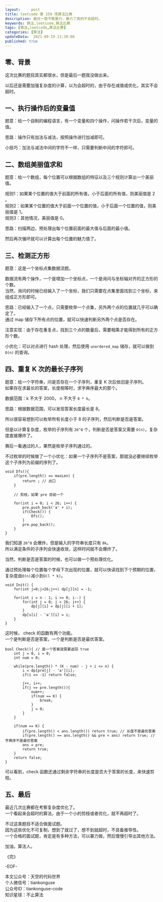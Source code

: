```yaml
---   
layout:     post  
title: leetcode 第 259 场算法比赛  
description: 最优一题不敢暴力，暴力了真的不会超时。     
keywords: 算法,leetcode,算法比赛  
tags: [算法,leetcode,算法比赛]    
categories: [算法]  
updateData:  2021-09-19 21:30:00  
published: true  
---  
```



## 零、背景  


这次比赛的题目其实都很水，但是最后一题我没做出来。  


以后还是需要加强复杂度的计算，以为会超时的，由于存在减值或优化，其实不会超时。  


## 一、执行操作后的变量值  


题意：给一个自制的编程语言，有一个变量和四个操作，问操作若干次后，变量的值。  


思路：操作只有加法与减法，按照操作进行加减即可。  


小技巧：加法与减法中间的字符不一样，只需要判断中间的字符即可。  


## 二、数组美丽值求和  


题意：给一个数组，每个位置可以根据数组的特征以及三个规则计算出一个美丽值。  


规则1：如果某个位置的值大于前面的所有值，小于后面的所有值，则美丽值是 2 。  
规则2：如果某个位置的值大于前面一个位置的值，小于后面一个位置的值，则美丽值是 1。  
规则3：其他情况，美丽值是 0。  


思路：扫描两边，预处理出每个位置前面的最大值与后面的最小值。    


然后再次循环就可以计算出每个位置的魅力值了。  


## 三、检测正方形  


题意：这是一个坐标点集数据流题。  


数据流有两个操作，一个是增加一个坐标点，一个是询问与坐标轴对齐的正方形的个数。  
当然，询问的时候已经输入了一个坐标，我们只需要在点集里面找到三个坐标，来组成正方形即可。  


思路：已经输入了一个点，只需要枚举一个点集，另外两个点的位置就几乎可以确定了。  
通过 map 储存下所有点的位置，就可以快速判断另外两个点是否存在。  


注意实现：由于存在重复点，找到三个点的数量后，需要相乘才能得到所有的正方形个数。  



小优化：可以对点进行 hash 处理，然后使用 `unordered_map` 储存，就可以做到 `O(n)` 的查询。  


## 四、重复 K 次的最长子序列  


题意：给一个字符串，问是否存在一个子序列，重复 K 次后依旧是子序列。  
如果存在求最长的答案，长度相等时，求字典序最大的那个。  


数据范围：k 不大于 2000， n 不大于 `8 * k`。  


思路：根据数据范围，可以发现答案长度最长是 8。  


所以很容易想到可以枚举所有长度小于 8 的子序列，然后判断是否是答案。  


但是以计算复杂度，枚举的子序列有 `26^8` 个，判断是否是答案又需要 `O(n)`，复杂度直接爆炸了。  


赛后一看通过的人，果然是枚举子序列通过的。  


不过枚举的时候做了一个小优化：如果一个子序列不是答案，那就没必要继续枚举这个子序列为前缀的序列了。  


```
void Dfs(){
    if(pre.length() == maxLen) {
        return ; // 出口
    }
    
    // 剪枝，如果 pre 目前一个
    
    for(int i = 0; i < 26; i++) {
        pre.push_back('a' + i);
        if(Check()) {
            Dfs();
        }
        pre.pop_back();
    }
}
```


我们知道 `26^8` 会爆炸，但是输入的字符串长度只有 `8k`。  
所以满足条件的子序列会快速收敛，这样时间就不会爆炸了。  


当然，判断是否是答案的时候，也可以做一个预处理优化。  


通过预处理每个位置每个字母下次出现的位置，就可以快读找到下个预期的位置，复杂度由`O(n)`减小到`O(l * k)`。  


```
void Init() {
    for(int j=0;j<26;j++) dp[j][n] = -1;
    
    for(int i = n - 1; i >= 0; i--) {
        for(int j = 0; j < 26; j++) {
            dp[j][i] = dp[j][i + 1];
        }
        dp[s[i] - 'a'][i] = i;
    }
}
```


这时候， check 的函数有两个功能。  
一个是判断是否是答案，一个是判断是否是最优答案。  


```
bool Check(){ // 是一个答案就需要返回 true
    int j = 0, i = 0;
    int num = 0;
    
    while(pre.length() * (K - num) - j + i <= n) {
        i = dp[pre[j] - 'a'][i];
        if(i == -1) return false;
        
        j++, i++;
        if(j == pre.length()){
            num++;
            if(num == K) {
                break;
            }
            j = 0;
        }
    }
    
    if(num == K) {
        if(pre.length() < ans.length()) return true; // 长度不是最优答案
        if(pre.length() == ans.length() && pre < ans) return true; // 字典序不是最优答案
        ans = pre;
        return true;
    }
    return false;
}
```


可以看到，check 函数还通过剩余字符串的长度是否大于答案的长度，来快速剪枝。  


## 五、最后  



最近几次比赛都在考察复杂度优化了。  
一个看起来会超时的算法，由于一个小的剪枝或者优化，就不再超时了。  


不过这类题目不适合做面试题。  
因为这些优化不可复制，想到了就过了，想不到就超时，不具备推导性。  
一个合格的面试题，肯定是有多种方法，可以暴力做，然后慢慢引导出其他方法。  



加油，算法人。  


《完》  


-EOF-  



本文公众号：天空的代码世界  
个人微信号：tiankonguse  
公众号ID：tiankonguse-code  
知识星球：不止算法  

